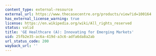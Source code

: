 ```yaml
---
content_type: external-resource
external_url: https://www.thecasecentre.org/products/view?id=100164
has_external_license_warning: true
license: https://en.wikipedia.org/wiki/All_rights_reserved
status: valid
title: 'GE Healthcare (A): Innovating for Emerging Markets'
uid: 25fb2e35-ac6a-419d-a3c6-adfa6da8a2ab
url_status_code: 200
wayback_url: ''
---
```

